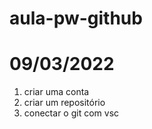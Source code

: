 # aula-pw-github

# 09/03/2022 #

1. criar uma conta
2. criar um repositório
3. conectar o git com vsc
